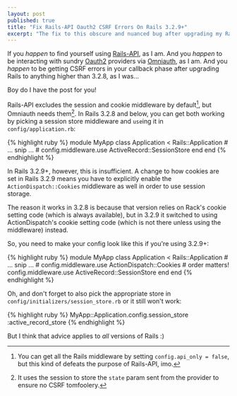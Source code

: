 ```yaml
---
layout: post
published: true
title: "Fix Rails-API Oauth2 CSRF Errors On Rails 3.2.9+"
excerpt: "The fix to this obscure and nuanced bug after upgrading my Rails-API app to 3.2.11 is worth noting for others."
---
```


If you *happen* to find yourself using [Rails-API][rails-api], as I am. And you *happen* to be interacting with sundry [Oauth2][omniauth-oauth2] providers via [Omniauth][omniauth], as I am. And you *happen* to be getting CSRF errors in your callback phase after upgrading Rails to anything higher than 3.2.8, as I was...

Boy do I have the post for you!

Rails-API excludes the session and cookie middleware by default[^1], but Omniauth needs them[^2]. In Rails 3.2.8 and below, you can get both working by picking a session store middleware and `use`ing it in `config/application.rb`:

{% highlight ruby %}
module MyApp
  class Application < Rails::Application
    # ... snip ... #
    config.middleware.use ActiveRecord::SessionStore
  end
end
{% endhighlight %}

In Rails 3.2.9+, however, this is insufficient. A change to how cookies are set in Rails 3.2.9 means you have to explicitly enable the `ActionDispatch::Cookies` middleware as well in order to use session storage.

The reason it works in 3.2.8 is because that version relies on Rack's cookie setting code (which is always available), but in 3.2.9 it switched to using ActionDispatch's cookie setting code (which is not there unless using the middleware) instead.

So, you need to make your config look like this if you're using 3.2.9+:

{% highlight ruby %}
module MyApp
  class Application < Rails::Application
    # ... snip ... #
    config.middleware.use ActionDispatch::Cookies # order matters!
    config.middleware.use ActiveRecord::SessionStore
  end
end
{% endhighlight %}

Oh, and don't forget to also pick the appropriate store in `config/initializers/session_store.rb` or it still won't work:

{% highlight ruby %}
MyApp::Application.config.session_store :active_record_store
{% endhighlight %}

But I think that advice applies to *all* versions of Rails :)

[^1]: You can get all the Rails middleware by setting `config.api_only = false`, but this kind of defeats the purpose of Rails-API, imo.

[^2]: It uses the session to store the `state` param sent from the provider to ensure no CSRF tomfoolery.

[rails-api]:https://github.com/rails-api/rails-api
[omniauth]:https://github.com/intridea/omniauth
[omniauth-oauth2]:https://github.com/intridea/omniauth-oauth2
